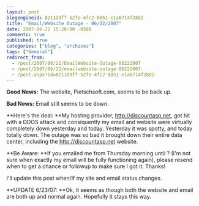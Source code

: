 ```yaml
---
layout: post
blogengineid: 8211d9ff-52fe-4fc2-8851-e1a6714f28d2
title: "Email/Website Outage - 06/22/2007"
date: 2007-06-22 15:20:00 -0500
comments: true
published: true
categories: ["blog", "archives"]
tags: ["General"]
redirect_from: 
  - /post/2007/06/22/EmailWebsite-Outage-06222007
  - /post/2007/06/22/emailwebsite-outage-06222007
  - /post.aspx?id=8211d9ff-52fe-4fc2-8851-e1a6714f28d2
---
```

<!-- more -->

**Good News:** The website, Pietschsoft.com, seems to be back up.

**Bad News:** Email still seems to be down.

**Here's the deal: **My hosting provider, <A href="http://discountasp.net">http://discountasp.net</A>, got hit with a DDOS attack and consiquently my email and website were virtually completely down yesterday and today. Yesterday it was spotty, and today totally down. The outage was so bad it brought down their entire data center, including the <A href="http://discountasp.net">http://discountasp.net</A> website.

**Be Aware: **If you emailed me from Thursday morning until ? (I'm not sure when exactly my email will be fully functioning again), please resend when to get a chance or followup to make sure I got it. Thanks!

I'll update this post when/if my site and email status changes.

**UPDATE 6/23/07: **Ok, it seems as though both the website and email are both up and normal again. Hopefully it stays this way.
